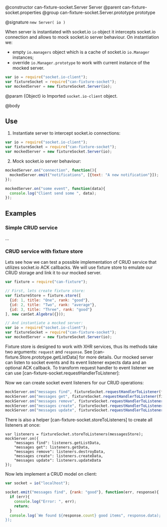 @constructor can-fixture-socket.Server Server
@parent can-fixture-socket.properties
@group can-fixture-socket.Server.prototype prototype

@signature `new Server( io )`

When server is instantiated with socket.io `io` object it intercepts socket.io connection and allows to mock socket.io server behaviour. On instantiation we:
  - empty `io.managers` object which is a cache of socket.io `io.Manager` instances;
  - override `io.Manager.prototype` to work with current instance of the mocked server.
  
```js
var io = require("socket.io-client");
var fixtureSocket = require("can-fixture-socket");
var mockedServer = new fixtureSocket.Server(io);
```

@param {Object} io Imported `socket.io-client` object.

@body

## Use

1. Instantiate server to intercept socket.io connections:
```js
var io = require("socket.io-client");
var fixtureSocket = require("can-fixture-socket");
var mockedServer = new fixtureSocket.Server(io);
```

2. Mock socket.io server behaviour:
```js
mockedServer.on("connection", function(){
  mockedServer.emit("notifications", [{text: "A new notification"}]);
});

mockedServer.on("some event", function(data){
  console.log("Client send some ", data);
});
```

## Examples

### Simple CRUD service

...

### CRUD service with fixture store

Lets see how we can test a possible implementation of CRUD service that utilizes socket.io ACK callbacks. We will use fixture store to emulate our CRUD storage and link it to our mocked server.

```js
var fixture = require("can-fixture");

// First, lets create fixture store:
var fixtureStore = fixture.store([
  {id: 1, title: "One", rank: "good"},
  {id: 2, title: "Two", rank: "average"},
  {id: 3, title: "Three", rank: "good"}
], new canSet.Algebra({}));

// And instantiate a mocked server:
var io = require("socket.io-client");
var fixtureSocket = require("can-fixture-socket");
var mockedServer = new fixtureSocket.Server(io);
```

Fixture store is designed to work with XHR services, thus its methods take two arguments: `request` and `response`. See [can-fixture.Store.prototype.getListData] for more details. Our mocked server can listen to socket events and its event listener expects data and an optional ACK callback. To transform request handler to event listener we can use [can-fixture-socket.requestHandlerToListener]:

Now we can create socket event listeners for our CRUD operations:
```js
mockServer.on("messages find", fixtureSocket.requestHandlerToListener(fixtureStore.getListData));
mockServer.on("messages get", fixtureSocket.requestHandlerToListener(fixtureStore.getData));
mockServer.on("messages remove", fixtureSocket.requestHandlerToListener(fixtureStore.destroyData));
mockServer.on("messages create", fixtureSocket.requestHandlerToListener(fixtureStore.createData));
mockServer.on("messages update", fixtureSocket.requestHandlerToListener(fixtureStore.updateData));
```

There is also a helper [can-fixture-socket.storeToListeners] to create all listeners at once:
```
var listeners = fixtureSocket.storeToListeners(messagesStore);
mockServer.on({
	"messages find": listeners.getListData,
	"messages get": listeners.getData,
	"messages remove": listeners.destroyData,
	"messages create": listeners.createData,
	"messages update": listeners.updateData
});
```

Now lets implement a CRUD model on client:
```js
var socket = io("localhost");

socket.emit("messages find", {rank: "good"}, function(err, response){
  if (err){
    console.log("Error: ", err);
    return;
  }
  console.log(`We found ${response.count} good items", response.data);
});
```
